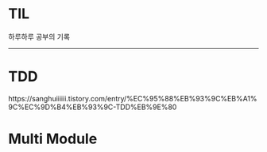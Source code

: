 # TIL
하루하루 공부의 기록
<hr></hr>
<h1>TDD</h1>
https://sanghuiiiiii.tistory.com/entry/%EC%95%88%EB%93%9C%EB%A1%9C%EC%9D%B4%EB%93%9C-TDD%EB%9E%80

<h1>Multi Module</h1>
